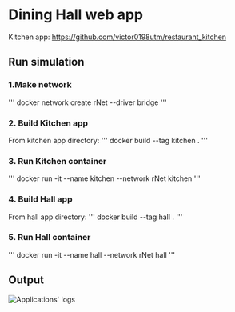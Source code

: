 # Dining Hall web app
Kitchen app: <https://github.com/victor0198utm/restaurant_kitchen>
## Run simulation
### 1.Make network 
'''
docker network create rNet --driver bridge
'''

### 2. Build Kitchen app
From kitchen app directory: 
'''
docker build --tag kitchen .
'''

### 3. Run Kitchen container
'''
docker run -it --name kitchen --network rNet kitchen
'''

### 4. Build Hall app
From hall app directory: 
'''
docker build --tag hall .
'''

### 5. Run Hall container
'''
docker run -it --name hall --network rNet hall
'''

## Output
<img title="Applications' logs" alt="Applications' logs" src="/example/example_2.png">
